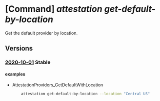 # [Command] _attestation get-default-by-location_

Get the default provider by location.

## Versions

### [2020-10-01](/Resources/mgmt-plane/L3N1YnNjcmlwdGlvbnMve30vcHJvdmlkZXJzL21pY3Jvc29mdC5hdHRlc3RhdGlvbi9sb2NhdGlvbnMve30vZGVmYXVsdHByb3ZpZGVy/2020-10-01.xml) **Stable**

<!-- mgmt-plane /subscriptions/{}/providers/microsoft.attestation/locations/{}/defaultprovider 2020-10-01 -->

#### examples

- AttestationProviders_GetDefaultWithLocation
    ```bash
        attestation get-default-by-location --location "Central US"
    ```
